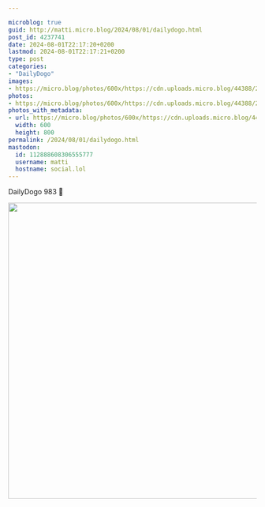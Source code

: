 ```yaml
---

microblog: true
guid: http://matti.micro.blog/2024/08/01/dailydogo.html
post_id: 4237741
date: 2024-08-01T22:17:20+0200
lastmod: 2024-08-01T22:17:21+0200
type: post
categories:
- "DailyDogo"
images:
- https://micro.blog/photos/600x/https://cdn.uploads.micro.blog/44388/2024/24f2f2f0145546bf8713c85dff936a48.jpg
photos:
- https://micro.blog/photos/600x/https://cdn.uploads.micro.blog/44388/2024/24f2f2f0145546bf8713c85dff936a48.jpg
photos_with_metadata:
- url: https://micro.blog/photos/600x/https://cdn.uploads.micro.blog/44388/2024/24f2f2f0145546bf8713c85dff936a48.jpg
  width: 600
  height: 800
permalink: /2024/08/01/dailydogo.html
mastodon:
  id: 112888608306555777
  username: matti
  hostname: social.lol
---
```

DailyDogo 983 🐶

<img src="/media/uploads/2024/24f2f2f0145546bf8713c85dff936a48.jpg" width="600" alt="" />
